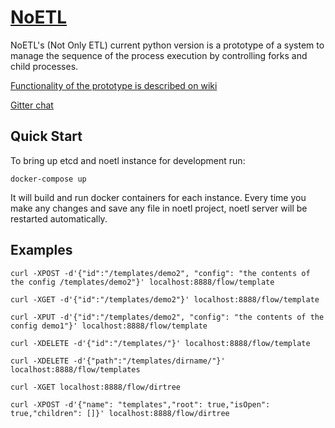 # [NoETL](https://github.com/noetl/noetl/wiki)
NoETL's (Not Only ETL) current python version is a prototype of a system to manage the sequence of the process execution by controlling forks and child processes. 

[Functionality of the prototype is described on wiki](https://github.com/noetl/noetl/wiki)

[Gitter chat](https://gitter.im/noetl/noetl)

## Quick Start
To bring up etcd and noetl instance for development run:
 ```
 docker-compose up
 ```
 It will build and run docker containers for each instance. Every time you make any changes and save any file in noetl project, noetl server will be restarted automatically.
 
 ## Examples
 ```
curl -XPOST -d'{"id":"/templates/demo2", "config": "the contents of the config /templates/demo2"}' localhost:8888/flow/template 

curl -XGET -d'{"id":"/templates/demo2"}' localhost:8888/flow/template

curl -XPUT -d'{"id":"/templates/demo2", "config": "the contents of the config demo1"}' localhost:8888/flow/template 

curl -XDELETE -d'{"id":"/templates/"}' localhost:8888/flow/template

curl -XDELETE -d'{"path":"/templates/dirname/"}' localhost:8888/flow/templates 

curl -XGET localhost:8888/flow/dirtree

curl -XPOST -d'{"name": "templates","root": true,"isOpen": true,"children": []}' localhost:8888/flow/dirtree
```
